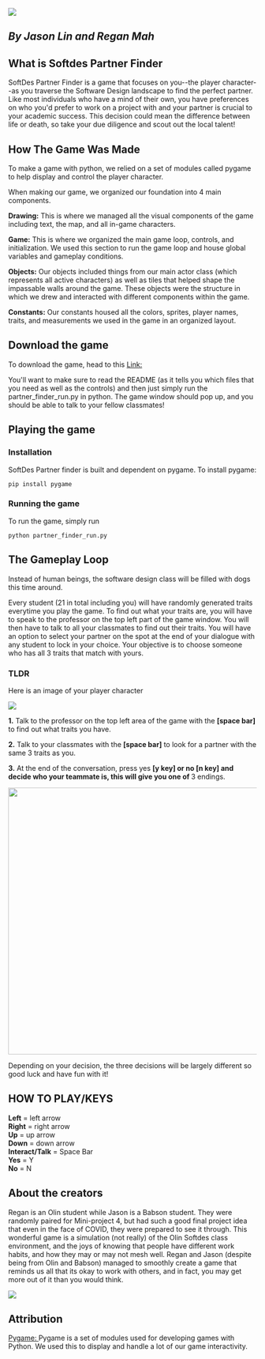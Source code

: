 ![](https://imgur.com/frLAQFq.png)

##          <em>By Jason Lin and Regan Mah</em>

## <strong>What is Softdes Partner Finder</strong>

SoftDes Partner Finder is a game that focuses on you--the player character--as you traverse the Software Design landscape to find the perfect partner. Like most individuals who have a mind of their own, you have preferences on who you'd prefer to work on a project with and your partner is crucial to your academic success. This decision could mean the difference between life or death, so take your due diligence and scout out the local talent!

## <strong>How The Game Was Made</strong>

To make a game with python, we relied on a set of modules called pygame to help display and control the player character. <br>

When making our game, we organized our foundation into 4 main components.

<strong>Drawing:</strong> This is where we managed all the visual components of the game including text, the map, and all in-game characters.<br> 


<strong>Game:</strong> This is where we organized the main game loop, controls, and initialization. We used this section to run the game loop and house global variables and gameplay conditions. 

<strong>Objects:</strong> Our objects included things from our main actor class (which represents all active characters) as well as tiles that helped shape the impassable walls around the game. These objects were the structure in which we drew and interacted with different components within the game.<br>

<strong>Constants:</strong> Our constants housed all the colors, sprites, player names, traits, and measurements we used in the game in an organized layout.

## <strong>Download the game</strong>

To download the game, head to this [Link:](https://github.com/sd2020spring/DepthProject-regan-jason) <br>

You'll want to make sure to read the README (as it tells you which files that you need as well as the controls) and then just simply run the partner_finder_run.py in python. The game window should pop up, and you should be able to talk to your fellow classmates!

## <strong>Playing the game</strong>

### <strong>Installation</strong> 
SoftDes Partner finder is built and dependent on pygame. To install pygame:
```
pip install pygame
```

### <strong>Running the game</strong>
To run the game, simply run
```
python partner_finder_run.py
```

## <strong>The Gameplay Loop</strong>

Instead of human beings, the software design class will be filled with dogs this time around. <br>

Every student (21 in total including you) will have randomly generated traits everytime you play the game. To find out what your traits are, you will have to speak to the professor on the top left part of the game window. You will then have to talk to all your classmates to find out their traits. You will have an option to select your partner on the spot at the end of your dialogue with any student to lock in your choice. Your objective is to choose someone who has all 3 traits that match with yours.

### TLDR
Here is an image of your player character

![](https://imgur.com/S4vNPDy.png)

<strong>1.</strong> Talk to the professor on the top left area of the game</strong> with the <strong>[space bar]</strong> to find out what traits you have.

<strong>2.</strong> Talk to your classmates with the <strong>[space bar]</strong> to look for a partner with the same 3 traits as you. 

<strong>3.</strong> At the end of the conversation, press yes <strong>[y key] or no <strong>[n key]</strong> and decide who your teammate is, this will give you one of </strong>3 endings</strong>.

<img src="https://media.giphy.com/media/TcfCBcitbfPxrWkrfF/giphy.gif" width="960" height="540" />


Depending on your decision, the three decisions will be largely different so good luck and have fun with it!

## <strong>HOW TO PLAY/KEYS</strong>

<strong>Left</strong> = left arrow <br>
<strong>Right</strong> = right arrow <br>
<strong>Up</strong> = up arrow <br>
<strong>Down</strong> = down arrow <br> 
<strong>Interact/Talk</strong> = Space Bar <br>
<strong>Yes</strong> = Y <br> 
<strong>No</strong> = N <br>


## <strong>About the creators</strong>

Regan is an Olin student while Jason is a Babson student. They were randomly paired for Mini-project 4, but had such a good final project idea that even in the face of COVID, they were prepared to see it through. This wonderful game is a simulation (not really) of the Olin Softdes class environment, and the joys of knowing that people have different work habits, and how they may or may not mesh well. Regan and Jason (despite being from Olin and Babson) managed to smoothly create a game that reminds us all that its okay to work with others, and in fact, you may get more out of it than you would think.

![](https://imgur.com/9CHuYq2.png)

## <strong>Attribution</strong>
[Pygame: ](https://www.pygame.org/docs/)Pygame is a set of modules used for developing games with Python. We used this to display and handle a lot of our game interactivity.
